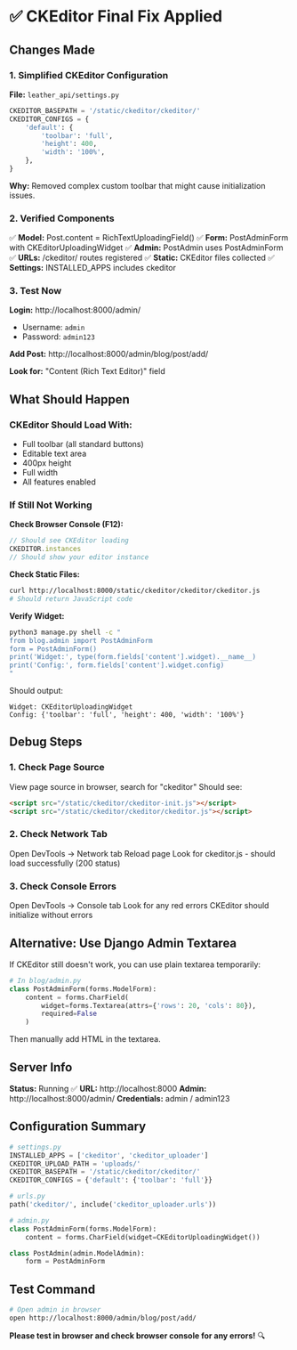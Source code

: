 # ✅ CKEditor Final Fix Applied

## Changes Made

### 1. Simplified CKEditor Configuration
**File:** `leather_api/settings.py`

```python
CKEDITOR_BASEPATH = '/static/ckeditor/ckeditor/'
CKEDITOR_CONFIGS = {
    'default': {
        'toolbar': 'full',
        'height': 400,
        'width': '100%',
    },
}
```

**Why:** Removed complex custom toolbar that might cause initialization issues.

### 2. Verified Components

✅ **Model:** Post.content = RichTextUploadingField()
✅ **Form:** PostAdminForm with CKEditorUploadingWidget
✅ **Admin:** PostAdmin uses PostAdminForm
✅ **URLs:** /ckeditor/ routes registered
✅ **Static:** CKEditor files collected
✅ **Settings:** INSTALLED_APPS includes ckeditor

### 3. Test Now

**Login:** http://localhost:8000/admin/
- Username: `admin`
- Password: `admin123`

**Add Post:** http://localhost:8000/admin/blog/post/add/

**Look for:** "Content (Rich Text Editor)" field

## What Should Happen

### CKEditor Should Load With:
- Full toolbar (all standard buttons)
- Editable text area
- 400px height
- Full width
- All features enabled

### If Still Not Working

**Check Browser Console (F12):**
```javascript
// Should see CKEditor loading
CKEDITOR.instances
// Should show your editor instance
```

**Check Static Files:**
```bash
curl http://localhost:8000/static/ckeditor/ckeditor/ckeditor.js
# Should return JavaScript code
```

**Verify Widget:**
```bash
python3 manage.py shell -c "
from blog.admin import PostAdminForm
form = PostAdminForm()
print('Widget:', type(form.fields['content'].widget).__name__)
print('Config:', form.fields['content'].widget.config)
"
```

Should output:
```
Widget: CKEditorUploadingWidget
Config: {'toolbar': 'full', 'height': 400, 'width': '100%'}
```

## Debug Steps

### 1. Check Page Source
View page source in browser, search for "ckeditor"
Should see:
```html
<script src="/static/ckeditor/ckeditor-init.js"></script>
<script src="/static/ckeditor/ckeditor/ckeditor.js"></script>
```

### 2. Check Network Tab
Open DevTools → Network tab
Reload page
Look for ckeditor.js - should load successfully (200 status)

### 3. Check Console Errors
Open DevTools → Console tab
Look for any red errors
CKEditor should initialize without errors

## Alternative: Use Django Admin Textarea

If CKEditor still doesn't work, you can use plain textarea temporarily:

```python
# In blog/admin.py
class PostAdminForm(forms.ModelForm):
    content = forms.CharField(
        widget=forms.Textarea(attrs={'rows': 20, 'cols': 80}),
        required=False
    )
```

Then manually add HTML in the textarea.

## Server Info

**Status:** Running ✅
**URL:** http://localhost:8000
**Admin:** http://localhost:8000/admin/
**Credentials:** admin / admin123

## Configuration Summary

```python
# settings.py
INSTALLED_APPS = ['ckeditor', 'ckeditor_uploader']
CKEDITOR_UPLOAD_PATH = 'uploads/'
CKEDITOR_BASEPATH = '/static/ckeditor/ckeditor/'
CKEDITOR_CONFIGS = {'default': {'toolbar': 'full'}}

# urls.py
path('ckeditor/', include('ckeditor_uploader.urls'))

# admin.py
class PostAdminForm(forms.ModelForm):
    content = forms.CharField(widget=CKEditorUploadingWidget())

class PostAdmin(admin.ModelAdmin):
    form = PostAdminForm
```

## Test Command

```bash
# Open admin in browser
open http://localhost:8000/admin/blog/post/add/
```

**Please test in browser and check browser console for any errors!** 🔍
